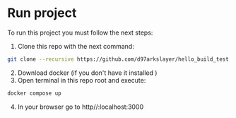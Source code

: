 # Run project

To run this project you must follow the next steps:

1. Clone this repo with the next command:
```bash
git clone --recursive https://github.com/d97arkslayer/hello_build_test.git
```
2. Download docker (if you don't have it installed )
3. Open terminal in this repo root and execute:

```bash
docker compose up
```

4. In your browser go to http//:localhost:3000
